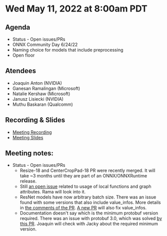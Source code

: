 <!--- SPDX-License-Identifier: Apache-2.0 -->

# Wed May 11, 2022 at 8:00am PDT

## Agenda
* Status - Open issues/PRs
* ONNX Community Day 6/24/22
* Naming choice for models that include preprocessing
* Open floor

## Atendees
* Joaquin Anton (NVIDIA)
* Ganesan Ramalingan (Microsoft)
* Natalie Kershaw (Microsoft)
* Janusz Lisiecki (NVIDIA)
* Muthu Baskaran (Qualcomm)

## Recording & Slides

* [Meeting Recording](https://lists.lfaidata.foundation/g/onnx-wg-preprocessing/files/onnx_preprocessing_20220713.mp4)
* [Meeting Slides](slides/20220713_slides.pdf)

## Meeting notes:

* Status - Open issues/PRs
    - Resize-18 and CenterCropPad-18 PR were recently merged. It will take ~3 months until they are part of an ONNX/ONNXRuntime release.
    - Still [an open issue](https://github.com/microsoft/onnxruntime/issues/10698) related to usage of local functions and graph attributes. Rama will look into it.
    - ResNet models have now arbitrary batch size. There was an issue found with some versions that also include value_infos. More details in [the comments of the PR](https://github.com/onnx/models/pull/537). [A new PR](https://github.com/onnx/models/pull/542) will also fix value_infos.
    - Documentation doesn't say which is the minimum protobuf version required. There was an issue with protobuf 3.0, which was solved [by this PR](https://github.com/onnx/onnx/pull/4354). Joaquin will check with Jacky about the required minimum version.
